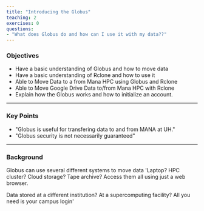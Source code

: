```yaml
---
title: "Introducing the Globus"
teaching: 2
exercises: 0
questions:
- "What does Globus do and how can I use it with my data??"
---
```

### Objectives
-  Have a basic understanding of Globus and how to move data
-  Have a basic understanding of Rclone and how to use it
-  Able to Move Data to a from Mana HPC using Globus and Rclone
-  Able to Move Google Drive Data to/from Mana HPC with Rclone
-  Explain how the Globus works and how to initialize an account.
---
### Key Points
- "Globus is useful for transfering data to and from MANA at UH."
-  "Globus security is not necessarily guaranteed"
---
### Background

Globus can use several different systems to move data
'Laptop? HPC cluster? Cloud storage? Tape archive? Access them all using just a web browser.

Data stored at a different institution? At a supercomputing facility? All you need is your campus login'


